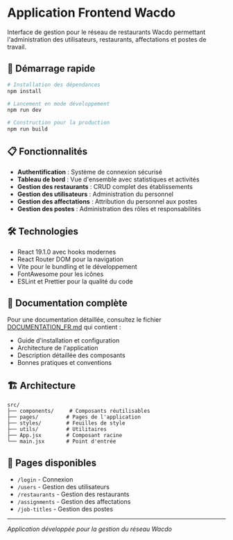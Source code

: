 # Application Frontend Wacdo

Interface de gestion pour le réseau de restaurants Wacdo permettant l'administration des utilisateurs, restaurants, affectations et postes de travail.

## 🚀 Démarrage rapide

```bash
# Installation des dépendances
npm install

# Lancement en mode développement
npm run dev

# Construction pour la production
npm run build
```

## 📋 Fonctionnalités

- **Authentification** : Système de connexion sécurisé
- **Tableau de bord** : Vue d'ensemble avec statistiques et activités
- **Gestion des restaurants** : CRUD complet des établissements
- **Gestion des utilisateurs** : Administration du personnel
- **Gestion des affectations** : Attribution du personnel aux postes
- **Gestion des postes** : Administration des rôles et responsabilités

## 🛠️ Technologies

- React 19.1.0 avec hooks modernes
- React Router DOM pour la navigation
- Vite pour le bundling et le développement
- FontAwesome pour les icônes
- ESLint et Prettier pour la qualité du code

## 📖 Documentation complète

Pour une documentation détaillée, consultez le fichier [DOCUMENTATION_FR.md](./DOCUMENTATION_FR.md) qui contient :
- Guide d'installation et configuration
- Architecture de l'application
- Description détaillée des composants
- Bonnes pratiques et conventions

## 🏗️ Architecture

```
src/
├── components/     # Composants réutilisables
├── pages/         # Pages de l'application
├── styles/        # Feuilles de style
├── utils/         # Utilitaires
├── App.jsx        # Composant racine
└── main.jsx       # Point d'entrée
```

## 📱 Pages disponibles

- `/login` - Connexion
- `/users` - Gestion des utilisateurs
- `/restaurants` - Gestion des restaurants
- `/assignments` - Gestion des affectations
- `/job-titles` - Gestion des postes

---

*Application développée pour la gestion du réseau Wacdo*
